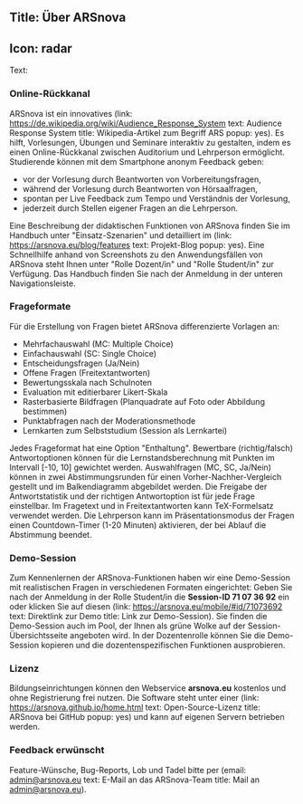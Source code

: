 Title: Über ARSnova
----
Icon: radar
----
Text:

### Online-Rückkanal

ARSnova ist ein innovatives (link: https://de.wikipedia.org/wiki/Audience_Response_System text: Audience Response System title: Wikipedia-Artikel zum Begriff ARS popup: yes). Es hilft, Vorlesungen, Übungen und Seminare interaktiv zu gestalten, indem es einen Online-Rückkanal zwischen Auditorium und Lehrperson ermöglicht. Studierende können mit dem Smartphone anonym Feedback geben:

* vor der Vorlesung durch Beantworten von Vorbereitungsfragen,
* während der Vorlesung durch Beantworten von Hörsaalfragen,
* spontan per Live Feedback zum Tempo und Verständnis der Vorlesung,
* jederzeit durch Stellen eigener Fragen an die Lehrperson.

Eine Beschreibung der didaktischen Funktionen von ARSnova finden Sie im Handbuch unter "Einsatz-Szenarien" und detailliert im (link: https://arsnova.eu/blog/features text: Projekt-Blog popup: yes). Eine Schnellhilfe anhand von Screenshots zu den Anwendungsfällen von ARSnova steht Ihnen unter "Rolle Dozent/in" und "Rolle Student/in" zur Verfügung. Das Handbuch finden Sie nach der Anmeldung in der unteren Navigationsleiste.

### Frageformate  

Für die Erstellung von Fragen bietet ARSnova differenzierte Vorlagen an:

* Mehrfachauswahl (MC: Multiple Choice)
* Einfachauswahl (SC: Single Choice)
* Entscheidungsfragen (Ja/Nein)
* Offene Fragen (Freitextantworten)
* Bewertungsskala nach Schulnoten
* Evaluation mit editierbarer Likert-Skala
* Rasterbasierte Bildfragen (Planquadrate auf Foto oder Abbildung bestimmen)
* Punktabfragen nach der Moderationsmethode
* Lernkarten zum Selbststudium (Session als Lernkartei)

Jedes Frageformat hat eine Option "Enthaltung". Bewertbare (richtig/falsch) Antwortoptionen können für die Lernstandsberechnung mit Punkten im Intervall [-10, 10] gewichtet werden. Auswahlfragen (MC, SC, Ja/Nein) können in zwei Abstimmungsrunden für einen Vorher-Nachher-Vergleich gestellt und im Balkendiagramm abgebildet werden. Die Freigabe der Antwortstatistik und der richtigen Antwortoption ist für jede Frage einstellbar. Im Fragetext und in Freitextantworten kann TeX-Formelsatz verwendet werden. Die Lehrperson kann im Präsentationsmodus der Fragen einen Countdown-Timer (1-20 Minuten) aktivieren, der bei Ablauf die Abstimmung beendet.

### Demo-Session

Zum Kennenlernen der ARSnova-Funktionen haben wir eine Demo-Session mit realistischen Fragen in verschiedenen Formaten eingerichtet: Geben Sie nach der Anmeldung in der Rolle Student/in die **Session-ID 71 07 36 92** ein oder klicken Sie auf diesen (link: https://arsnova.eu/mobile/#id/71073692 text: Direktlink zur Demo title: Link zur Demo-Session). Sie finden die Demo-Session auch im Pool, der Ihnen als grüne Wolke auf der Session-Übersichtsseite angeboten wird. In der Dozentenrolle können Sie die Demo-Session kopieren und die dozentenspezifischen Funktionen ausprobieren.

### Lizenz

Bildungseinrichtungen können den Webservice **arsnova.eu** kostenlos und ohne Registrierung frei nutzen. Die Software steht unter einer (link: https://arsnova.github.io/home.html text: Open-Source-Lizenz title: ARSnova bei GitHub popup: yes) und kann auf eigenen Servern betrieben werden.

### Feedback erwünscht

Feature-Wünsche, Bug-Reports, Lob und Tadel bitte per (email: admin@arsnova.eu text: E-Mail an das ARSnova-Team title: Mail an admin@arsnova.eu).
